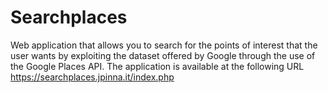 # Searchplaces
Web application that allows you to search for the points of interest that the user wants by exploiting the dataset offered by Google through the use of the Google Places API. The application is available at the following URL https://searchplaces.jpinna.it/index.php
